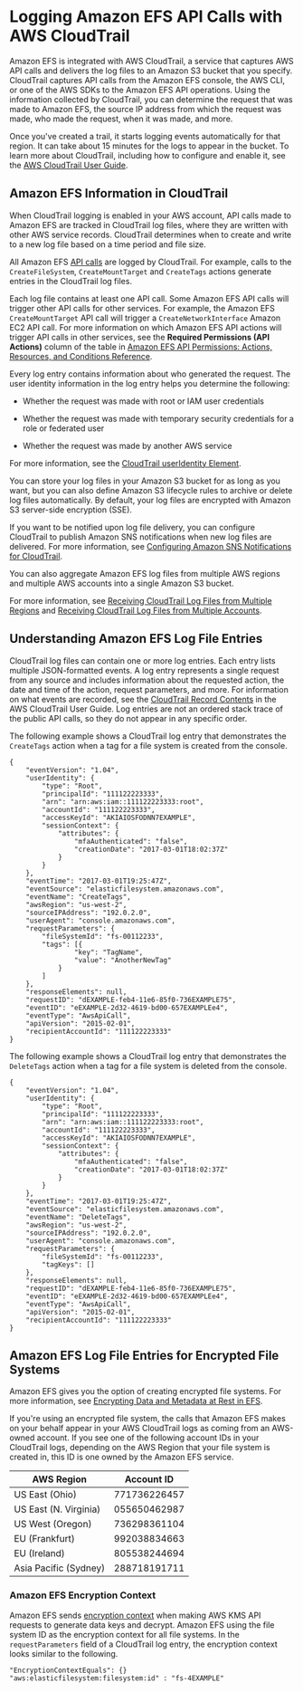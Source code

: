 # Logging Amazon EFS API Calls with AWS CloudTrail<a name="logging-using-cloudtrail"></a>

Amazon EFS is integrated with AWS CloudTrail, a service that captures AWS API calls and delivers the log files to an Amazon S3 bucket that you specify\. CloudTrail captures API calls from the Amazon EFS console, the AWS CLI, or one of the AWS SDKs to the Amazon EFS API operations\. Using the information collected by CloudTrail, you can determine the request that was made to Amazon EFS, the source IP address from which the request was made, who made the request, when it was made, and more\.

Once you've created a trail, it starts logging events automatically for that region\. It can take about 15 minutes for the logs to appear in the bucket\. To learn more about CloudTrail, including how to configure and enable it, see the [AWS CloudTrail User Guide](http://docs.aws.amazon.com/awscloudtrail/latest/userguide/)\.

## Amazon EFS Information in CloudTrail<a name="service-name-info-in-cloudtrail"></a>

When CloudTrail logging is enabled in your AWS account, API calls made to Amazon EFS are tracked in CloudTrail log files, where they are written with other AWS service records\. CloudTrail determines when to create and write to a new log file based on a time period and file size\.

All Amazon EFS [API calls](api-reference.md) are logged by CloudTrail\. For example, calls to the `CreateFileSystem`, `CreateMountTarget` and `CreateTags` actions generate entries in the CloudTrail log files\. 

Each log file contains at least one API call\. Some Amazon EFS API calls will trigger other API calls for other services\. For example, the Amazon EFS `CreateMountTarget` API call will trigger a `CreateNetworkInterface` Amazon EC2 API call\. For more information on which Amazon EFS API actions will trigger API calls in other services, see the **Required Permissions \(API Actions\)** column of the table in [Amazon EFS API Permissions: Actions, Resources, and Conditions Reference](efs-api-permissions-ref.md)\.

Every log entry contains information about who generated the request\. The user identity information in the log entry helps you determine the following: 

+ Whether the request was made with root or IAM user credentials

+ Whether the request was made with temporary security credentials for a role or federated user

+ Whether the request was made by another AWS service

For more information, see the [CloudTrail userIdentity Element](http://docs.aws.amazon.com/awscloudtrail/latest/userguide/cloudtrail-event-reference-user-identity.html)\.

You can store your log files in your Amazon S3 bucket for as long as you want, but you can also define Amazon S3 lifecycle rules to archive or delete log files automatically\. By default, your log files are encrypted with Amazon S3 server\-side encryption \(SSE\)\.

If you want to be notified upon log file delivery, you can configure CloudTrail to publish Amazon SNS notifications when new log files are delivered\. For more information, see [Configuring Amazon SNS Notifications for CloudTrail](http://docs.aws.amazon.com/awscloudtrail/latest/userguide/getting_notifications_top_level.html)\.

You can also aggregate Amazon EFS log files from multiple AWS regions and multiple AWS accounts into a single Amazon S3 bucket\. 

For more information, see [Receiving CloudTrail Log Files from Multiple Regions](http://docs.aws.amazon.com/awscloudtrail/latest/userguide/cloudtrail-receive-logs-from-multiple-accounts.html) and [Receiving CloudTrail Log Files from Multiple Accounts](http://docs.aws.amazon.com/awscloudtrail/latest/userguide/cloudtrail-receive-logs-from-multiple-accounts.html)\.

## Understanding Amazon EFS Log File Entries<a name="understanding-service-name-entries"></a>

CloudTrail log files can contain one or more log entries\. Each entry lists multiple JSON\-formatted events\. A log entry represents a single request from any source and includes information about the requested action, the date and time of the action, request parameters, and more\. For information on what events are recorded, see the [CloudTrail Record Contents](http://docs.aws.amazon.com/awscloudtrail/latest/userguide/cloudtrail-event-reference-record-contents.html) in the AWS CloudTrail User Guide\. Log entries are not an ordered stack trace of the public API calls, so they do not appear in any specific order\. 

The following example shows a CloudTrail log entry that demonstrates the `CreateTags` action when a tag for a file system is created from the console\.

```
{
	"eventVersion": "1.04",
	"userIdentity": {
		"type": "Root",
		"principalId": "111122223333",
		"arn": "arn:aws:iam::111122223333:root",
		"accountId": "111122223333",
		"accessKeyId": "AKIAIOSFODNN7EXAMPLE",
		"sessionContext": {
			"attributes": {
				"mfaAuthenticated": "false",
				"creationDate": "2017-03-01T18:02:37Z"
			}
		}
	},
	"eventTime": "2017-03-01T19:25:47Z",
	"eventSource": "elasticfilesystem.amazonaws.com",
	"eventName": "CreateTags",
	"awsRegion": "us-west-2",
	"sourceIPAddress": "192.0.2.0",
	"userAgent": "console.amazonaws.com",
	"requestParameters": {
		"fileSystemId": "fs-00112233",
		"tags": [{
				"key": "TagName",
				"value": "AnotherNewTag"
			}
		]
	},
	"responseElements": null,
	"requestID": "dEXAMPLE-feb4-11e6-85f0-736EXAMPLE75",
	"eventID": "eEXAMPLE-2d32-4619-bd00-657EXAMPLEe4",
	"eventType": "AwsApiCall",
	"apiVersion": "2015-02-01",
	"recipientAccountId": "111122223333"
}
```

The following example shows a CloudTrail log entry that demonstrates the `DeleteTags` action when a tag for a file system is deleted from the console\.

```
{
	"eventVersion": "1.04",
	"userIdentity": {
		"type": "Root",
		"principalId": "111122223333",
		"arn": "arn:aws:iam::111122223333:root",
		"accountId": "111122223333",
		"accessKeyId": "AKIAIOSFODNN7EXAMPLE",
		"sessionContext": {
			"attributes": {
				"mfaAuthenticated": "false",
				"creationDate": "2017-03-01T18:02:37Z"
			}
		}
	},
	"eventTime": "2017-03-01T19:25:47Z",
	"eventSource": "elasticfilesystem.amazonaws.com",
	"eventName": "DeleteTags",
	"awsRegion": "us-west-2",
	"sourceIPAddress": "192.0.2.0",
	"userAgent": "console.amazonaws.com",
	"requestParameters": {
		"fileSystemId": "fs-00112233",
		"tagKeys": []
	},
	"responseElements": null,
	"requestID": "dEXAMPLE-feb4-11e6-85f0-736EXAMPLE75",
	"eventID": "eEXAMPLE-2d32-4619-bd00-657EXAMPLEe4",
	"eventType": "AwsApiCall",
	"apiVersion": "2015-02-01",
	"recipientAccountId": "111122223333"
}
```

## Amazon EFS Log File Entries for Encrypted File Systems<a name="efs-encryption-cloudtrail"></a>

Amazon EFS gives you the option of creating encrypted file systems\. For more information, see [Encrypting Data and Metadata at Rest in EFS](encryption.md)\.

If you're using an encrypted file system, the calls that Amazon EFS makes on your behalf appear in your AWS CloudTrail logs as coming from an AWS\-owned account\. If you see one of the following account IDs in your CloudTrail logs, depending on the AWS Region that your file system is created in, this ID is one owned by the Amazon EFS service\.


| AWS Region | Account ID | 
| --- | --- | 
| US East \(Ohio\) | 771736226457 | 
| US East \(N\. Virginia\) | 055650462987 | 
| US West \(Oregon\) | 736298361104 | 
| EU \(Frankfurt\) | 992038834663 | 
| EU \(Ireland\) | 805538244694 | 
| Asia Pacific \(Sydney\) | 288718191711 | 

### Amazon EFS Encryption Context<a name="EFSKMSContext"></a>

Amazon EFS sends [encryption context](http://docs.aws.amazon.com/kms/latest/developerguide/encryption-context.html) when making AWS KMS API requests to generate data keys and decrypt\. Amazon EFS using the file system ID as the encryption context for all file systems\. In the `requestParameters` field of a CloudTrail log entry, the encryption context looks similar to the following\.

```
"EncryptionContextEquals": {}
"aws:elasticfilesystem:filesystem:id" : "fs-4EXAMPLE"
```